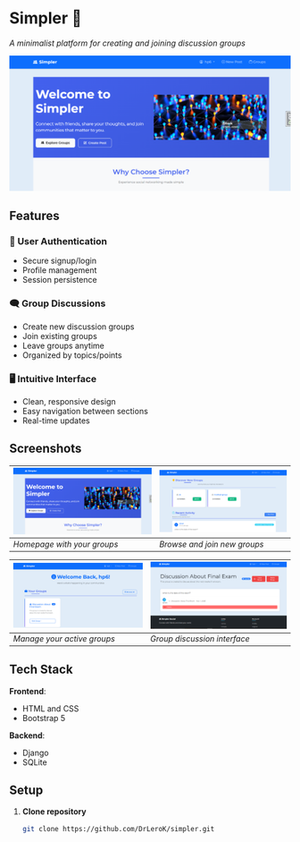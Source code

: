 # Simpler 👥  
*A minimalist platform for creating and joining discussion groups*

![Simpler Screenshot](screenshots/home.png)

## Features

### 🔐 User Authentication  
- Secure signup/login  
- Profile management  
- Session persistence  

### 🗨️ Group Discussions  
- Create new discussion groups  
- Join existing groups  
- Leave groups anytime  
- Organized by topics/points  

### 🖥️ Intuitive Interface  
- Clean, responsive design  
- Easy navigation between sections  
- Real-time updates  

## Screenshots  

| ![Home](screenshots/home.PNG) | ![Discover](screenshots/discover.PNG) |  
|-------------------------------|---------------------------------------|  
| *Homepage with your groups*   | *Browse and join new groups*          |  

| ![Your Groups](screenshots/yourgroups.PNG) | ![Group Chat](screenshots/chat.PNG) |  
|--------------------------------------------|-------------------------------------|  
| *Manage your active groups*                | *Group discussion interface*        |  

## Tech Stack  

**Frontend**:  
- HTML and CSS 
- Bootstrap 5  

**Backend**:  
- Django 
- SQLite   

## Setup  

1. **Clone repository**  
   ```bash
   git clone https://github.com/DrLeroK/simpler.git